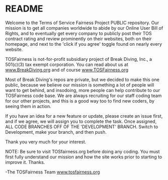# README

Welcome to the Terms of Service Fairness Project PUBLIC repository.  Our mission is to get all companies worldwide to abide by our Online User Bill of Rights, and to eventually get every company to publicly post their TOS contract rating and review prominently on their websites, both on their homepage, and next to the 'click if you agree' toggle found on nearly every website.

TOSFairness is not-for-profit subsidiary project of Break Diving, Inc., a 501(c)(3) tax exempt corporation.  You can read about us at www.BreakDiving.org and of course www.TOSFairness.org

Most of Break Diving's repos are private, but we decided to make this one public, because we believe our mission is something a lot of people will want to get behind, and insodoing, more people can help contribute to our TOSFairness code base.  We are always recruiting for our staff coding team for our other projects, and this is a good way too to find new coders, by seeing them in action.

If you have an idea for a new feature or update, please create an issue first, and if we agree, we will assign you to complete the task. Once assigned, ALL CODE BRANCHES OFF OF THE 'DEVELOPMENT' BRANCH.  Switch to Development, make your branch, and then push. 

Thank you very much for your interest.

NOTE: Be sure to visit TOSfairness.org before doing any coding.  You must first fully understand our mission and how the site works prior to starting to improve it.  Thanks.

-The TOSFairness Team
www.tosfairness.org
